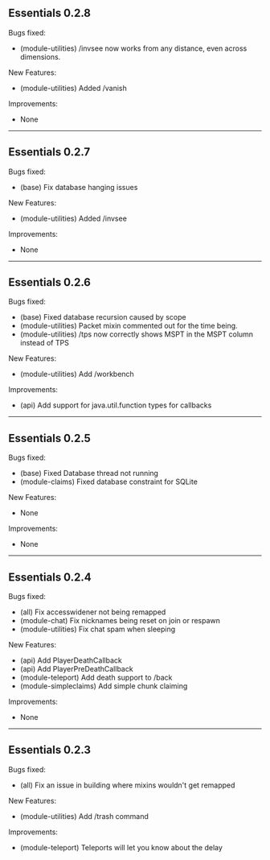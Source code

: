 ## Essentials 0.2.8

Bugs fixed:

- (module-utilities) /invsee now works from any distance, even across dimensions.

New Features:

- (module-utilities) Added /vanish

Improvements:

- None


---
## Essentials 0.2.7

Bugs fixed:

- (base) Fix database hanging issues

New Features:

- (module-utilities) Added /invsee

Improvements:

- None


---
## Essentials 0.2.6

Bugs fixed:

- (base) Fixed database recursion caused by scope
- (module-utilities) Packet mixin commented out for the time being.
- (module-utilities) /tps now correctly shows MSPT in the MSPT column instead of TPS  

New Features:

- (module-utilities) Add /workbench

Improvements:

- (api) Add support for java.util.function types for callbacks


---
## Essentials 0.2.5

Bugs fixed:

- (base) Fixed Database thread not running
- (module-claims) Fixed database constraint for SQLite

New Features:

- None

Improvements:

- None


---
## Essentials 0.2.4

Bugs fixed:

- (all) Fix accesswidener not being remapped
- (module-chat) Fix nicknames being reset on join or respawn
- (module-utilities) Fix chat spam when sleeping

New Features:

- (api) Add PlayerDeathCallback
- (api) Add PlayerPreDeathCallback
- (module-teleport) Add death support to /back
- (module-simpleclaims) Add simple chunk claiming

Improvements:

- None


---
## Essentials 0.2.3

Bugs fixed:

- (all) Fix an issue in building where mixins wouldn't get remapped

New Features:

- (module-utilities) Add /trash command 

Improvements:

- (module-teleport) Teleports will let you know about the delay
